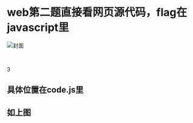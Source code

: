 # web第二题直接看网页源代码，flag在javascript里

![封面](https://github.com/mgy-qyqf/mgy-qyqf.github.io/blob/main/logs/ctf/web2_1.png?raw=true)

​

3

## 具体位置在code.js里

## 如上图

